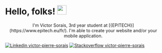 # Hello, folks! <img src="https://raw.githubusercontent.com/MartinHeinz/MartinHeinz/master/wave.gif" width="30px">

<div align="center">I'm Victor Sorais, 3rd year student at [{EPITECH}](https://www.epitech.eu/fr/). I'm able to create your website and/or your mobile application.
</div>

[![Linkedin victor-pierre-sorais](https://img.shields.io/badge/LinkedIn-0077B5?style=for-the-badge&logo=linkedin&logoColor=white)](https://www.linkedin.com/in/victor-pierre-sorais-1756a1185/)
[![Stackoverflow victor-pierre-sorais](https://img.shields.io/badge/Stack_Overflow-FE7A16?style=for-the-badge&logo=stack-overflow&logoColor=white)](https://stackoverflow.com/users/16548300/niewtone)


<!---
soraisv2/soraisv2 is a ✨ special ✨ repository because its `README.md` (this file) appears on your GitHub profile.
You can click the Preview link to take a look at your changes.
--->
